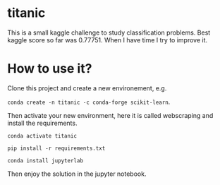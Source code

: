 # titanic
This is a small kaggle challenge to study classification problems. Best kaggle score so far was 0.77751. When I have time I try to improve it.

# How to use it?

Clone this project and create a new environement, e.g.

 `conda create -n titanic -c conda-forge scikit-learn`.
 
 Then activate your new environment, here it is called webscraping and install the requirements.
 
`conda activate titanic`

`pip install -r requirements.txt`

`conda install jupyterlab`
 
 Then enjoy the solution in the jupyter notebook.

